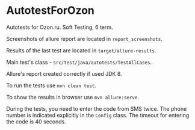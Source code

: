 # AutotestForOzon
Autotests for Ozon.ru. Soft Testing, 6 term. 

Screenshots of allure report are located in `report_screenshots`.

Results of the last test are located in `target/allure-results`.

Main test's class - `src/test/java/autotests/TestAllCases`.

Allure's report created correctly if used JDK 8.

To run the tests use `mvn clean test`.

To show the results in browser use `mvn allure:serve`.

During the tests, you need to enter the code from SMS twice. The phone number is indicated explicitly in the `Config` class. The timeout for entering the code is 40 seconds.
